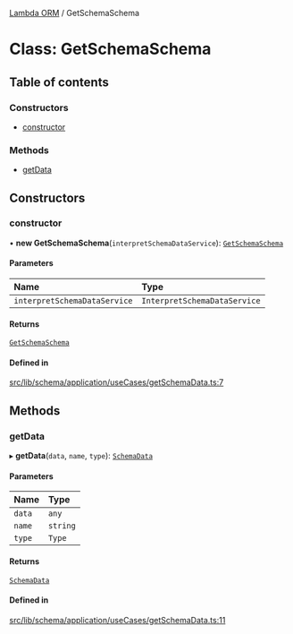 [Lambda ORM](../README.md) / GetSchemaSchema

# Class: GetSchemaSchema

## Table of contents

### Constructors

- [constructor](GetSchemaSchema.md#constructor)

### Methods

- [getData](GetSchemaSchema.md#getdata)

## Constructors

### constructor

• **new GetSchemaSchema**(`interpretSchemaDataService`): [`GetSchemaSchema`](GetSchemaSchema.md)

#### Parameters

| Name | Type |
| :------ | :------ |
| `interpretSchemaDataService` | `InterpretSchemaDataService` |

#### Returns

[`GetSchemaSchema`](GetSchemaSchema.md)

#### Defined in

[src/lib/schema/application/useCases/getSchemaData.ts:7](https://github.com/lambda-orm/lambdaorm-base/blob/43bf031/src/lib/schema/application/useCases/getSchemaData.ts#L7)

## Methods

### getData

▸ **getData**(`data`, `name`, `type`): [`SchemaData`](../interfaces/SchemaData.md)

#### Parameters

| Name | Type |
| :------ | :------ |
| `data` | `any` |
| `name` | `string` |
| `type` | `Type` |

#### Returns

[`SchemaData`](../interfaces/SchemaData.md)

#### Defined in

[src/lib/schema/application/useCases/getSchemaData.ts:11](https://github.com/lambda-orm/lambdaorm-base/blob/43bf031/src/lib/schema/application/useCases/getSchemaData.ts#L11)
